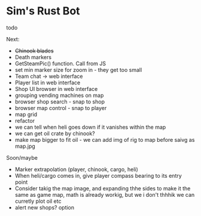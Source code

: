 # Sim's Rust Bot



todo

Next:
- ~~Chinook blades~~
- Death markers
- GetSteamPic() function. Call from JS
- set min marker size for zoom in - they get too small
- Team chat -> web interface
- Player list in web interface
- Shop UI browser in web interface
- grouping vending machines on map
- browser shop search - snap to shop
- browser map control - snap to player
- map grid
- refactor
- we can tell when heli goes down if it vanishes within the map
- we can get oil crate by chinook?
- make map bigger to fit oil - we can add img of rig to map before saivg as map.jpg

Soon/maybe
- Marker extrapolation (player, chinook, cargo, heli)
- When heli/cargo comes in, give player compass bearing to its entry point
- Consider takig the map image, and expanding thhe sides to make it the same as game map, math is already workig, but we i don't thhhik we can curretly plot oil etc
- alert new shops? option
